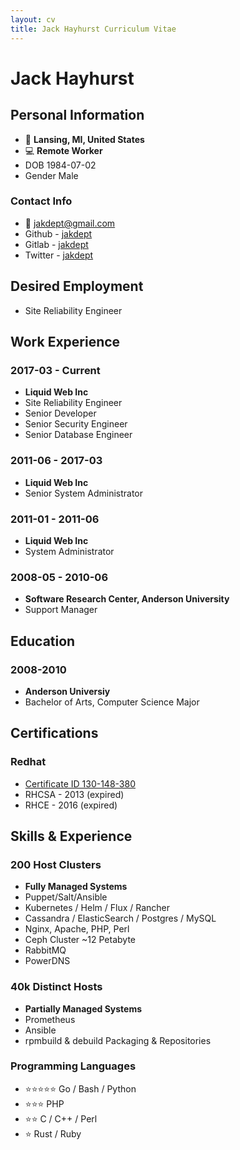```yaml
---
layout: cv
title: Jack Hayhurst Curriculum Vitae
---
```


# Jack Hayhurst

## Personal Information
- 📍 __Lansing, MI, United States__
- 💻 __Remote Worker__
- DOB 1984-07-02
- Gender Male

### Contact Info
- 📧 [jakdept@gmail.com](mailto:jakdept@gmail.com)
- Github - [jakdept](https://github.com/jakdept)
- Gitlab - [jakdept](https://gitlab.com/jakdept)
- Twitter - [jakdept](https://twitter.com/jakdept)

## Desired Employment
- Site Reliability Engineer

## Work Experience

### 2017-03 - Current
- __Liquid Web Inc__
- Site Reliability Engineer
- Senior Developer
- Senior Security Engineer
- Senior Database Engineer

### 2011-06 - 2017-03
- __Liquid Web Inc__
- Senior System Administrator

### 2011-01 - 2011-06
- __Liquid Web Inc__
- System Administrator

### 2008-05 - 2010-06
- __Software Research Center, Anderson University__
- Support Manager

## Education

### 2008-2010
- __Anderson Universiy__
- Bachelor of Arts, Computer Science Major

## Certifications

### Redhat

- [Certificate ID 130-148-380](https://rhtapps.redhat.com/verify?certId=130-148-380)
- RHCSA - 2013 (expired)
- RHCE - 2016 (expired)


## Skills & Experience

### 200 Host Clusters
- __Fully Managed Systems__
- Puppet/Salt/Ansible
- Kubernetes / Helm / Flux / Rancher
- Cassandra / ElasticSearch / Postgres / MySQL
- Nginx, Apache, PHP, Perl
- Ceph Cluster ~12 Petabyte
- RabbitMQ
- PowerDNS

### 40k Distinct Hosts
- __Partially Managed Systems__
- Prometheus
- Ansible
- rpmbuild & debuild Packaging & Repositories

### Programming Languages
- ⭐️⭐️⭐️⭐️⭐️ Go / Bash / Python
- ⭐️⭐️⭐️ PHP
- ⭐️⭐️ C / C++ / Perl
- ⭐️ Rust / Ruby




<!-- ### Footer

Last updated: May 2021 -->


